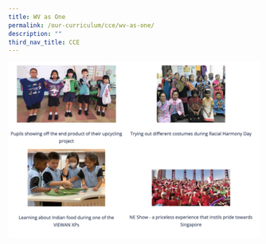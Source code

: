 ```yaml
---
title: WV as One
permalink: /our-curriculum/cce/wv-as-one/
description: ""
third_nav_title: CCE
---
```

![WV as One](/images/WV%20as%20One.jpg)